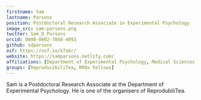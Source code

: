 ```yaml
---
firstname: Sam
lastname: Parsons
position: Postdoctoral Research Associate in Experimental Psychology
image_src: sam-parsons.png
twitter: Sam_D_Parsons
orcid: 0000-0002-7048-4093
github: sdparsons
osf: https://osf.io/k7akr/
website: https://samparsons.netlify.com/
affiliations: [Department of Experimental Psychology, Medical Sciences Division]
groups: [ReproducibiliTea, RROx Fellows]
---
```


Sam is a Postdoctoral Research Associate at the Department of
Experimental Psychology. He is one of the organisers of
ReprodubiliTea.
